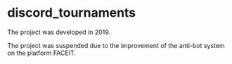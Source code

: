 # discord_tournaments

The project was developed in 2019.

The project was suspended due to the improvement of the anti-bot system on the platform FACEIT.
